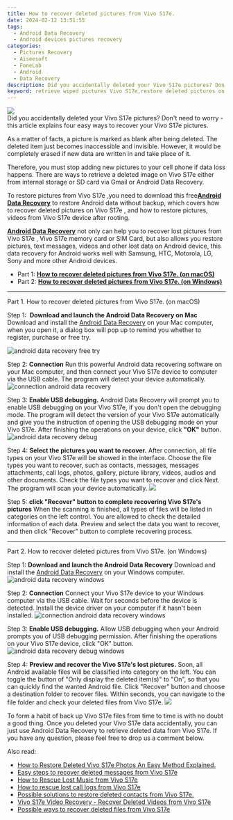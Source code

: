 ```yaml
---
title: How to recover deleted pictures from Vivo S17e.
date: 2024-02-12 13:51:55
tags: 
  - Android Data Recovery
  - Android devices pictures recovery
categories: 
  - Pictures Recovery
  - Aiseesoft
  - FoneLab
  - Android
  - Data Recovery
description: Did you accidentally deleted your Vivo S17e pictures? Don't need to worry - this article explains four easy ways to recover your Vivo S17e pictures.
keyword: retrieve wiped pictures Vivo S17e,restore deleted pictures on Vivo S17e,undelete pictures from Vivo S17e,unerase pictures,Vivo S17e pictures recovery,regain missing pictures,how to refind deleted pictures from Vivo S17e,how can i find my deleted pictures Vivo S17e,how to retrieve pictures from Vivo S17e,recover deleted pictures 2018 for Vivo S17e,how to restore your files from Vivo S17e,lost all pictures in Vivo S17e again
---
```


<img src="https://img0mobiles.techidaily.com/images/best-assets/devices/vivo/vivo-s17e/5.jpg" class="atpl-imgstyle"  />

<div class="atpl-content atpl-for-fonelab-android recover-pictures">

<div class="atpl-post-description-part-1">
Did you accidentally deleted your Vivo S17e pictures? Don't need to worry - this article explains four easy ways to recover your Vivo S17e pictures.
</div>

<div class="atpl-post-description-part-2">
<div class="tpl-content-sub-paragraph-normal">
  <p>
    As a matter of facts, a picture is marked as blank after being deleted. The deleted item just becomes inaccessible and invisible. However, it would be completely erased if new data are written in and take place of it.
  </p>
</div>
<div class="tpl-content-sub-paragraph-normal">
  <p>
    Therefore, you must stop adding new pictures to your cell phone if data loss happens. There are ways to retrieve a deleted image on Vivo S17e either from internal storage or SD card via Gmail or Android Data Recovery.
  </p>
</div>
</div>

<div class="atpl-post-description-part-3">
<div class="tpl-content-sub-paragraph-content">
  <p>
    To restore pictures from Vivo S17e ,you need to download this free<a href="https://tools.techidaily.com/aiseesoft-android-data-recovery/" target="_blank" rel="noopener"><strong>Android Data Recovery</strong></a> to restore Android data without backup, which covers how to recover deleted pictures on Vivo S17e , and how to restore pictures, videos from Vivo S17e device after rooting.
  </p>
</div>

<div class="tpl-content-sub-paragraph-content">
  <p>
    <a href="https://tools.techidaily.com/aiseesoft-android-data-recovery/" target="_blank" rel="noopener"><strong>Android Data Recovery</strong></a> not only can help you to recover lost pictures from Vivo S17e , Vivo S17e memory card or SIM Card, but also allows you restore pictures, text messages, videos and other lost data on Android device, this data recovery for Android works well with Samsung, HTC, Motorola, LG, Sony and more other Android devices.
  </p>
</div>
</div>

<ul>
  <li>Part 1: <strong><a href="#p1"> How to recover deleted pictures from Vivo S17e.  (on macOS)</a></strong></li>
  <li>Part 2: <strong><a href="#p2"> How to recover deleted pictures from Vivo S17e.  (on Windows)</a></strong></li>
</ul>



<!-- Part 1 -->
<a id="p1" name="p1" ></a><hr>

<div>
  <span class="atpl-step-part-style">Part 1. How to recover deleted pictures from Vivo S17e. (on macOS)</span>
</div>  

<span class="atpl-stepstyle-a"><span>Step 1: </span></span> <strong>Download and launch the Android Data Recovery on Mac</strong>
Download and install the <a href="https://tools.techidaily.com/aiseesoft-android-data-recovery/" target="_blank" rel="noopener">Android Data Recovery</a> on your Mac computer, when you open it, a dialog box will pop up to remind you whether to register, purchase or free try.

<img src="https://tools.techidaily.com/images/apps/aiseesoft/android-data-recovery/mac-free-try.png" class="atpl-imgstyle" alt="android data recovery free try" />

<span class="atpl-stepstyle-a"><span>Step 2: </span></span> <strong>Connection</strong>
Run this powerful Android data recovering software on your Mac computer, and then connect your Vivo S17e device to computer via the USB cable. The program will detect your device automatically.
<img src="https://tools.techidaily.com/images/apps/aiseesoft/android-data-recovery/mac-connection-interface.jpg" class="atpl-imgstyle" alt="connection android data recovery" />

<span class="atpl-stepstyle-a"><span>Step 3: </span></span> <strong>Enable USB debugging.</strong>
Android Data Recovery will prompt you to enable USB debugging on your Vivo S17e, if you don't open the debugging mode. The program will detect the version of your Vivo S17e automatically and give you the instruction of opening the USB debugging mode on your Vivo S17e. After finishing the operations on your device, click <strong>"OK"</strong> button.
<img src="https://tools.techidaily.com/images/apps/aiseesoft/android-data-recovery/mac-android-usb-debug.jpg"  class="atpl-imgstyle" alt="android data recovery debug" />

<span class="atpl-stepstyle-a"><span>Step 4: </span></span> <strong>Select the pictures you want to recover.</strong>
After connection, all file types on your Vivo S17e will be showed in the interface. Choose the file types you want to recover, such as contacts, messages, messages attachments, call logs, photos, gallery, picture library, videos, audios and other documents. Check the file types you want to recover and click Next. The program will scan your device automatically.
<img src="https://tools.techidaily.com/images/apps/aiseesoft/android-data-recovery/mac-choose-type-photos.jpg" class="atpl-imgstyle"  />

<span class="atpl-stepstyle-a"><span>Step 5: </span></span> <strong>click "Recover" button to  complete recovering Vivo S17e's pictures</strong>
When the scanning is finished, all types of files will be listed in categories on the left control. You are allowed to check the detailed information of each data. Preview and select the data you want to recover, and then click "Recover" button to complete recovering process.


<a id="p2" name="p2"></a><hr>

<!-- Part 2 -->
<div>
  <span class="atpl-step-part-style">Part 2. How to recover deleted pictures from Vivo S17e. (on Windows)</span>
</div>

<span class="atpl-stepstyle-a"><span>Step 1: </span></span> <strong>Download and launch the Android Data Recovery</strong>
Download and install the <a href="https://tools.techidaily.com/aiseesoft-android-data-recovery/" target="_blank" rel="noopener">Android Data Recovery</a> on your Windows computer.
<img src="https://tools.techidaily.com/images/apps/aiseesoft/android-data-recovery/win-start-interface.png"  class="atpl-imgstyle" alt="android data recovery windows" />

<span class="atpl-stepstyle-a"><span>Step 2: </span></span> <strong>Connection</strong>
Connect your Vivo S17e device to your Windows computer via the USB cable. Wait for seconds before the device is detected. Install the device driver on your computer if it hasn't been installed.
<img src="https://tools.techidaily.com/images/apps/aiseesoft/android-data-recovery/win-connection-interface.png" class="atpl-imgstyle" alt="connection android data recovery windows" />

<span class="atpl-stepstyle-a"><span>Step 3: </span></span> <strong>Enable USB debugging.</strong>
Allow USB debugging when your Android prompts you of USB debugging permission. After finishing the operations on your Vivo S17e device, click "OK" button.
<img src="https://tools.techidaily.com/images/apps/aiseesoft/android-data-recovery/win-android-usb-debug.png" class="atpl-imgstyle" alt="android data recovery debug windows" />

<span class="atpl-stepstyle-a"><span>Step 4: </span></span> <strong>Preview and recover the Vivo S17e's lost pictures.</strong>
Soon, all Android available files will be classified into category on the left. You can toggle the button of "Only display the deleted item(s)" to "On", so that you can quickly find the wanted Android file. Click "Recover" button and choose a destination folder to recover files. Within seconds, you can navigate to the file folder and check your deleted files from Vivo S17e.
<img src="https://tools.techidaily.com/images/apps/aiseesoft/android-data-recovery/win-recover-photos.png" class="atpl-imgstyle"  />

<div class="atpl-post-description-part-4">
<div class="tpl-content-sub-paragraph-normal">
  <p>
    To form a habit of back up Vivo S17e files from time to time is with no doubt a good thing. Once you deleted your Vivo S17e data accidentally, you can just use Android Data Recovery to retrieve deleted data from Vivo S17e. If you have any question, please feel free to drop us a comment below.
  </p>
</div>
</div>

<ins class="adsbygoogle"
     style="display:block"
     data-ad-client="ca-pub-7571918770474297"
     data-ad-slot="8358498916"
     data-ad-format="auto"
     data-full-width-responsive="true"></ins>

<span class="atpl-alsoreadstyle">Also read:</span>
<div><ul>
<li><a href="/how-to-restore-deleted-vivo-s17e-photos-an-easy-method-explained-by-fonelab-android-recover-photos/" target="_blank" rel="noopener"><u>How to Restore Deleted Vivo S17e Photos  An Easy Method Explained.</u></a></li>
<li><a href="/easy-steps-to-recover-deleted-messages-from-vivo-s17e-by-fonelab-android-recover-messages/" target="_blank" rel="noopener"><u>Easy steps to recover deleted messages from Vivo S17e</u></a></li>
<li><a href="/how-to-rescue-lost-music-from-vivo-s17e-by-fonelab-android-recover-music/" target="_blank" rel="noopener"><u>How to Rescue Lost Music from Vivo S17e</u></a></li>
<li><a href="/how-to-rescue-lost-call-logs-from-vivo-s17e-by-fonelab-android-recover-call-logs/" target="_blank" rel="noopener"><u>How to rescue lost call logs from Vivo S17e</u></a></li>
<li><a href="/possible-solutions-to-restore-deleted-contacts-from-vivo-s17e-by-fonelab-android-recover-contacts/" target="_blank" rel="noopener"><u>Possible solutions to restore deleted contacts from Vivo S17e.</u></a></li>
<li><a href="/vivo-s17e-video-recovery-recover-deleted-videos-from-vivo-s17e-by-fonelab-android-recover-video/" target="_blank" rel="noopener"><u>Vivo S17e Video Recovery - Recover Deleted Videos from Vivo S17e</u></a></li>
<li><a href="/possible-ways-to-recover-deleted-files-from-vivo-s17e-by-fonelab-android-recover-data/" target="_blank" rel="noopener"><u>Possible ways to recover deleted files from Vivo S17e</u></a></li>
</ul></div>

</div>
